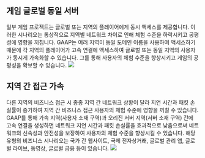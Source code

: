 ## 게임 글로벌 동일 서버
일부 게임 프로젝트는 글로벌 또는 지역의 플레이어에게 동시 액세스를 제공합니다. 이러한 시나리오는 통상적으로 지역별 네트워크 차이로 인해 체험 수준을 하락시키고 공평성에 영향을 끼칩니다. GAAP는 여러 지역이 동일 도메인 이름을 사용하여 액세스하기 때문에 각 지역의 플레이어가 고속 연결에 액세스하여 글로벌 또는 동일 지역의 사용자가 동시게 가속화할 수 있습니다. 그를 통해 사용자의 체험 수준을 향상시키고 게임의 공평성을 확보할 수 있습니다.
![](https://main.qcloudimg.com/raw/bfe58a6c0da95364546e443e0ebfbe9c.png)

## 지역 간 접근 가속
다른 지역의 비즈니스 접근 시 종종 지역 간 네트워크 상황이 달라 지연 시간과 패킷 손실률이 증가하여 지역 간 비즈니스 접근 사용자의 체험 수준에 영향을 끼칠 수 있습니다. GAAP를 통해 가속 지역(사용자 소재 구역)과 오리진 서버 지역(서버 소재 구역) 간에 고속 연결을 생성하면 네트워크 지연 시간과 패킷 손실률을 효과적으로 낮춤으로써 네트워크의 신속성과 안전성을 보장하여 사용자의 체험 수준을 향상시킬 수 있습니다.
해당 유형의 비즈니스 시나리오는 국가 간 웹사이트, 국제 전자상거래, 글로벌 관리 앱, 글로벌 라이브, 동영상, 글로벌 금융 등이 있습니다.
![](https://main.qcloudimg.com/raw/b209fd2f595e592ae2f120cde4fcc4b9.png)

